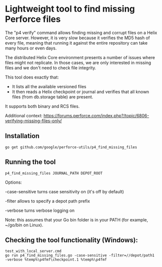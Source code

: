 # Lightweight tool to find missing Perforce files

The "p4 verify" command allows finding missing and corrupt files on a Helix Core server.
However, it is very slow because it verifies the MD5 hash of every file, meaning that running
it against the entire repository can take many hours or even days.

The distributed Helix Core environment presents a number of issues where files might not replicate.
In those cases, we are only interested in missing files and we don't need to check file integrity.

This tool does exactly that:

- It lists all the available versioned files 
- It then reads a Helix checkpoint or journal and verifies that all known files (from db.storage table)
  are present.

It supports both binary and RCS files.

Additional context:
https://forums.perforce.com/index.php?/topic/6806-verifying-missing-files-only/

## Installation

```
go get github.com/google/perforce-utils/p4_find_missing_files
```

## Running the tool

```
p4_find_missing_files JOURNAL_PATH DEPOT_ROOT
```

Options:

-case-sensitive turns case sensitivity on (it's off by default)

-filter allows to specify a depot path prefix

-verbose turns verbose logging on

Note: this assumes that your Go bin folder is in your PATH (for example, ~/go/bin on Linux).

## Checking the tool functionality (Windows):

```
test_with_local_server.cmd
go run p4_find_missing_files.go -case-sensitive -filter=//depot/path1 -verbose %temp%\p4fmf\checkpoint.1 %temp%\p4fmf
```
